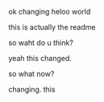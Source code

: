 

ok changing heloo world


this is actually the readme

so waht do u think?


yeah this changed.


so what now?

changing. this

